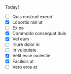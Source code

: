 Today!
- [ ] Quis nostrud exerci
- [x] Lobortis nisl ut
- [ ] Ex ea
- [x] Commodo consequat duis
- [x] Vel eum
- [ ] Iriure dolor in
- [ ] In vulputate
- [x] Velit esse molestie
- [x] Facilisis at
- [ ] Vero eros et